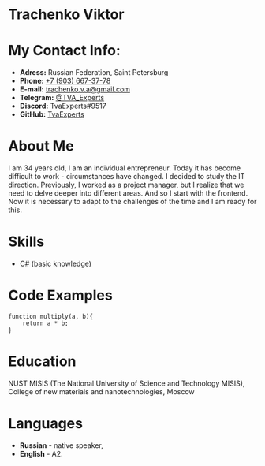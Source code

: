 # Trachenko Viktor #

# My Contact Info: #
* **Adress:** Russian Federation, Saint Petersburg
* **Phone:** [+7 (903) 667-37-78](tel:+79036673178)
* **E-mail:** [trachenko.v.a@gmail.com](mailto:trachenko.v.a@gmail.com)
* **Telegram:** [@TVA_Experts](https://t.me/TVA_Experts)
* **Discord:** TvaExperts#9517
* **GitHub:** [TvaExperts](https://github.com/TvaExperts/)

# About Me #
I am 34 years old, I am an individual entrepreneur. Today it has become difficult to work - circumstances have changed. I decided to study the IT direction. Previously, I worked as a project manager, but I realize that we need to delve deeper into different areas. And so I start with the frontend. Now it is necessary to adapt to the challenges of the time and I am ready for this.
# Skills #
* C# (basic knowledge)

# Code Examples #
```
function multiply(a, b){
    return a * b;
}
```
# Education #
NUST MISIS (The National University of Science and Technology MISIS), College of new materials and nanotechnologies, Moscow
# Languages #
* **Russian** - native speaker,
* **English** - A2.

